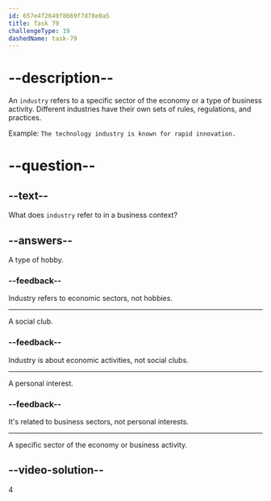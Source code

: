 ```yaml
---
id: 657e4f2649f8669f7d78e0a5
title: Task 79
challengeType: 19
dashedName: task-79
---
```


# --description--

An `industry` refers to a specific sector of the economy or a type of business activity. Different industries have their own sets of rules, regulations, and practices.

Example: `The technology industry is known for rapid innovation.`


# --question--

## --text--

What does `industry` refer to in a business context?

## --answers--

A type of hobby.

### --feedback--

Industry refers to economic sectors, not hobbies.

---

A social club.

### --feedback--

Industry is about economic activities, not social clubs.

---

A personal interest.

### --feedback--

It's related to business sectors, not personal interests.

---

A specific sector of the economy or business activity.

## --video-solution--

4
